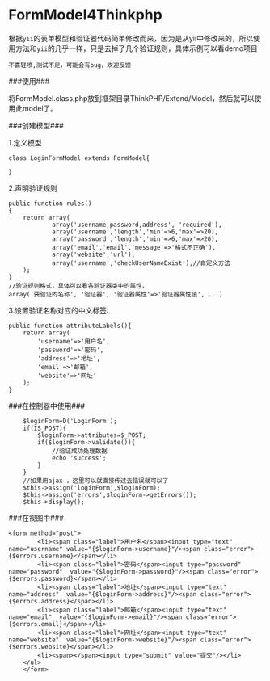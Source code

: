 FormModel4Thinkphp
==================

根据`yii`的表单模型和验证器代码简单修改而来，因为是从yii中修改来的，所以使用方法和`yii`的几乎一样，只是去掉了几个验证规则，具体示例可以看demo项目

`不喜轻喷,测试不足，可能会有bug，欢迎反馈`

###使用###

将FormModel.class.php放到框架目录ThinkPHP/Extend/Model，然后就可以使用此model了。

###创建模型###

1.定义模型



	class LoginFormModel extends FormModel{

	}



2.声明验证规则



	public function rules()
	{
		return array(
				array('username,password,address', 'required'),
				array('username','length','min'=>6,'max'=>20),
				array('password','length','min'=>6,'max'=>20),
				array('email','email','message'=>'格式不正确'),
				array('website','url'),
				array('username','checkUserNameExist'),//自定义方法
		);
	}
	//验证规则格式，具体可以看各验证器类中的属性，
	array('要验证的名称', '验证器', '验证器属性'=>'验证器属性值', ...)
	


3.设置验证名称对应的中文标签、



	public function attributeLabels(){
		return array(
			'username'=>'用户名',
			'password'=>'密码',
			'address'=>'地址',
			'email'=>'邮箱',
			'website'=>'网址'
		);
	}


###在控制器中使用###


		$loginForm=D('LoginForm');
    	if(IS_POST){
	    	$loginForm->attributes=$_POST;
	    	if($loginForm->validate()){
	    		//验证成功处理数据
	    		echo 'success';
	    	}
    	}
		//如果用ajax ，这里可以就直接传过去错误就可以了
    	$this->assign('loginForm',$loginForm);
    	$this->assign('errors',$loginForm->getErrors());
    	$this->display();



###在视图中###



	<form method="post">
			<li><span class="label">用户名</span><input type="text" name="username" value="{$loginForm->username}"/><span class="error">{$errors.username}</span></li>
			<li><span class="label">密码</span><input type="password" name="password"  value="{$loginForm->password}"/><span class="error">{$errors.password}</span></li>
			<li><span class="label">地址</span><input type="text" name="address"  value="{$loginForm->address}"/><span class="error">{$errors.address}</span></li>
			<li><span class="label">邮箱</span><input type="text" name="email"  value="{$loginForm->email}"/><span class="error">{$errors.email}</span></li>
			<li><span class="label">网址</span><input type="text" name="website"  value="{$loginForm->website}"/><span class="error">{$errors.website}</span></li>
			<li><span></span><input type="submit" value="提交"/></li>
		</ul>
		</form>




